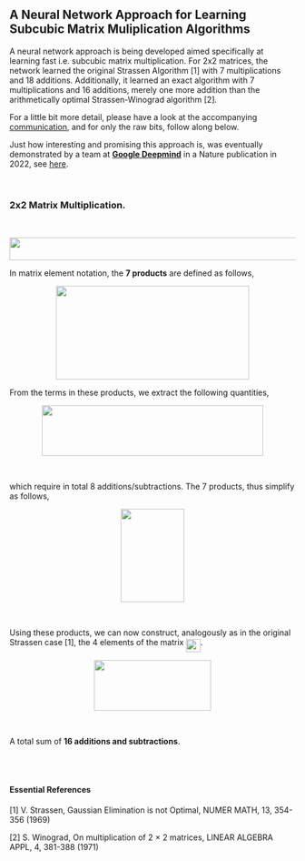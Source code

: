 ## A Neural Network Approach for Learning Subcubic Matrix Muliplication Algorithms

A neural network approach is being developed aimed specifically at learning fast i.e. subcubic matrix multiplication. For 2x2 matrices, the network learned the original Strassen Algorithm [1] with 7 multiplications and 18 additions. Additionally, it learned an exact algorithm with 7 multiplications and 16 additions, merely one more addition than the arithmetically optimal Strassen-Winograd algorithm [2].

For a little bit more detail, please have a look at the accompanying [communication](https://github.com/christian-loeffeld/Neural-Network-for-Learning-Matrix-Muliplication/blob/main/Exact%20Strassen-Type%20Solutions%20for%202%20x%202%20Matrix%20Multiplication%20from%20Neural%20Network%20Learning.pdf), and for only the raw bits, follow along below.

Just how interesting and promising this approach is, was eventually demonstrated by a team at [**Google Deepmind**](https://www.deepmind.com/) in a Nature publication in 2022, see [here](https://www.nature.com/articles/s41586-022-05172-4).

<br />

### 2x2 Matrix Multiplication.
<br />

<p align="center"><img src="/tex/0ed850caafee4791094897d3dc4c7a49.svg?invert_in_darkmode&sanitize=true" align=middle width=559.6343082pt height=39.452455349999994pt/></p> 


In matrix element notation, the **7 products** are defined as follows,
<br />

<p align="center"><img src="/tex/aa865c965bbc545bbd9952f00f34753b.svg?invert_in_darkmode&sanitize=true" align=middle width=339.646065pt height=164.97714585pt/></p> 


From the terms in these products, we extract the following quantities,
<br />

<p align="center"><img src="/tex/615089bbe1bf373be8ea5e12f6a5e8ce.svg?invert_in_darkmode&sanitize=true" align=middle width=390.69629115pt height=89.9086386pt/></p> 
<br />

which require in total 8 additions/subtractions. The 7 products, thus simplify as follows,
<br />

<p align="center"><img src="/tex/745e6258c8ac18cd556a7c03caf9eb57.svg?invert_in_darkmode&sanitize=true" align=middle width=111.82934895pt height=163.88124059999998pt/></p> 
<br />

Using these products, we can now construct, analogously as in the original Strassen case [1], the 4 elements of the matrix <img src="/tex/5a58df2f9303017b173748509a0aa34c.svg?invert_in_darkmode&sanitize=true" align=middle width=25.622208149999988pt height=22.465723500000017pt/>. 
<br />

<p align="center"><img src="/tex/4b11c713996df2066fab6b02fab3f613.svg?invert_in_darkmode&sanitize=true" align=middle width=206.3829735pt height=89.9086386pt/></p>
<br />

A total sum of **16 additions and subtractions**.


<br />
<br />

#### Essential References

[1] V. Strassen, Gaussian Elimination is not Optimal, NUMER MATH, 13, 354-356 (1969)

[2] S. Winograd, On multiplication of 2 × 2 matrices, LINEAR ALGEBRA APPL, 4, 381-388 (1971)

